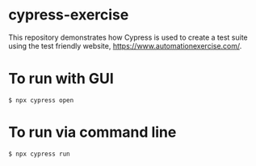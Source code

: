 # cypress-exercise
This repository demonstrates how Cypress is used to create a test suite using the test friendly website, https://www.automationexercise.com/.

# To run with GUI
```
$ npx cypress open 
```
# To run via command line
```
$ npx cypress run 
```